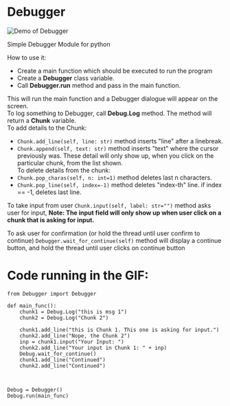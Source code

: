 # Debugger
![Demo of Debugger](https://user-images.githubusercontent.com/61238534/151104900-2c9c8713-85c7-4170-947d-d2b94c9dd47c.gif)  


Simple Debugger Module for python

How to use it:
  - Create a main function which should be executed to run the program  
  - Create a **Debugger** class variable.  
  - Call **Debugger.run** method and pass in the main function.  

This will run the main function and a Debugger dialogue will appear on the screen.  
To log something to Debugger, call **Debug.Log** method. The method will return a **Chunk** variable.  
To add details to the Chunk:
  - `Chunk.add_line(self, line: str)`  method inserts "line" after a linebreak.
  - `Chunk.append(self, text: str)`    method inserts "text" where the cursor previously was.
These detail will only show up, when you click on the particular chunk, from the list shown.  
To delete details from the chunk:
  - `Chunk.pop_charas(self, n: int=1)` method deletes last n characters.
  - `Chunk.pop_line(self, index=-1)`   method deletes "index-th" line. if index == -1, deletes last line.

To take input from user `Chunk.input(self, label: str="")` method asks user for input,
  __Note: The input field will only show up when user click on a chunk that is asking for input.__

To ask user for confirmation (or hold the thread until user confirm to continue) `Debugger.wait_for_continue(self)` method will display a continue button, and hold the thread until user clicks on continue button

# Code running in the GIF:
```
from Debugger import Debugger

def main_func():
    chunk1 = Debug.Log("this is msg 1")
    chunk2 = Debug.Log("Chunk 2")

    chunk1.add_line("this is Chunk 1. This one is asking for input.")
    chunk2.add_line("Nope, the Chunk 2")
    inp = chunk1.input("Your Input: ")
    chunk2.add_line("Your input in Chunk 1: " + inp)
    Debug.wait_for_continue()
    chunk1.add_line("Continued")
    chunk2.add_line("Continued")



Debug = Debugger()
Debug.run(main_func)
```

